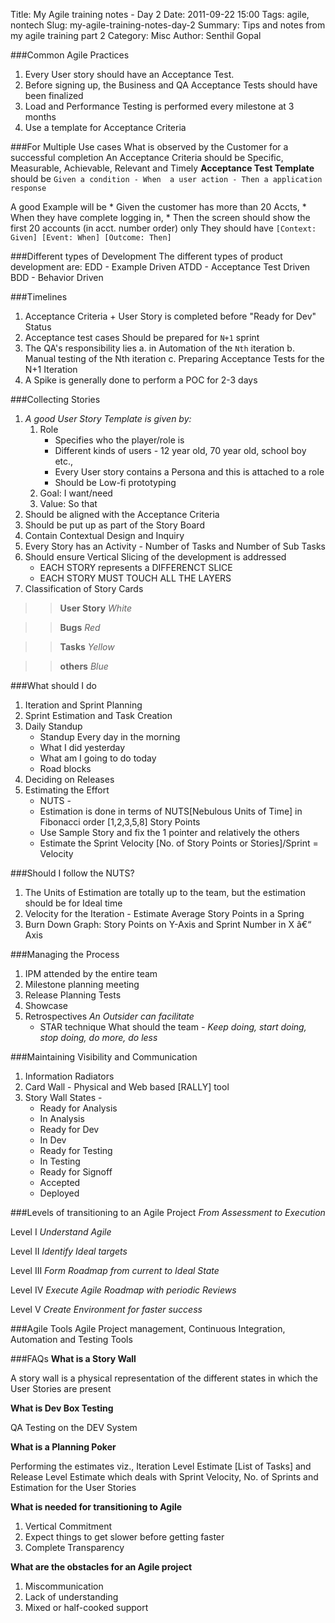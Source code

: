 Title: My Agile training notes - Day 2
Date: 2011-09-22 15:00
Tags: agile, nontech
Slug: my-agile-training-notes-day-2
Summary: Tips and notes from my agile training part 2
Category: Misc
Author: Senthil Gopal

###Common Agile Practices
1. Every User story should have an Acceptance Test.
2. Before signing up, the Business and QA Acceptance Tests should have been finalized
3. Load and Performance Testing is performed every milestone at 3 months
4. Use a template for Acceptance Criteria

###For Multiple Use cases
What is observed by the Customer for a successful completion
An Acceptance Criteria should be Specific, Measurable, Achievable, Relevant and Timely
**Acceptance Test Template** should be `Given a condition - When  a user action - Then a application response `

A good Example will be
    * Given the customer has more than 20 Accts,
    * When they have complete logging in,
    * Then the screen should show the first 20 accounts (in acct. number order) only
They should have ```[Context: Given] [Event: When] [Outcome: Then] ```

###Different types of Development
The different types of product development are:
EDD - Example Driven
ATDD - Acceptance Test Driven
BDD - Behavior Driven

###Timelines
1. Acceptance Criteria + User Story is completed before "Ready for Dev" Status
2. Acceptance test cases Should be prepared for `N+1` sprint
3. The QA's responsibility lies
    a. in Automation of the `Nth` iteration
    b. Manual testing of the Nth iteration
    c. Preparing Acceptance Tests for the N+1 Iteration
4. A Spike is generally done to perform a POC for 2-3 days

###Collecting Stories

1. _A good User Story Template is given by:_
    1. Role
        * Specifies who the player/role is
        * Different kinds of users - 12 year old, 70 year old, school boy etc.,
        * Every User story contains a Persona and this is attached to a role
        * Should be Low-fi prototyping
    2. Goal: I want/need
    3. Value: So that
2. Should be aligned with the Acceptance Criteria
3. Should be put up as part of the Story Board
4. Contain Contextual Design and Inquiry
5. Every Story has an Activity -  Number of Tasks and Number of Sub Tasks
6. Should ensure Vertical Slicing of the development is addressed
    * EACH STORY represents a DIFFERENCT SLICE
    * EACH STORY MUST TOUCH ALL THE LAYERS
7. Classification of Story Cards

>>**User Story** _White_

>>**Bugs** _Red_

>>**Tasks** _Yellow_

>>**others** _Blue_


###What should I do
1. Iteration and Sprint Planning
2. Sprint Estimation and Task Creation
3. Daily Standup
    * Standup Every day in the morning
    * What I did yesterday
    * What am I going to do today
    * Road blocks
4. Deciding on Releases
5. Estimating the Effort
    * NUTS -
    * Estimation is done in terms of NUTS[Nebulous Units of Time] in Fibonacci order [1,2,3,5,8] Story Points
    * Use Sample Story and fix the 1 pointer and relatively the others
    * Estimate the Sprint Velocity [No. of Story Points or Stories]/Sprint = Velocity

###Should I follow the NUTS?
1. The Units of Estimation are totally up to the team, but the estimation should be for Ideal time
2. Velocity for the Iteration - Estimate Average Story Points in a Spring
3. Burn Down Graph: Story Points on Y-Axis and Sprint Number in X â€“ Axis

###Managing the Process
1. IPM attended by the entire team
2. Milestone planning meeting
3. Release Planning Tests
4. Showcase
5. Retrospectives _An Outsider can facilitate_
    * STAR technique What should the team - _Keep doing, start doing, stop doing, do more, do less_

###Maintaining Visibility and Communication
1. Information Radiators
2. Card Wall - Physical and Web based [RALLY] tool
3. Story Wall States -
    * Ready for Analysis
    * In Analysis
    * Ready for Dev
    * In Dev
    * Ready for Testing
    * In Testing
    * Ready for Signoff
    * Accepted
    * Deployed

###Levels of transitioning to an Agile Project
_From Assessment to Execution_

Level I _Understand Agile_

Level II _Identify Ideal targets_

Level III _Form Roadmap from current to Ideal State_

Level IV _Execute Agile Roadmap with periodic Reviews_

Level V _Create Environment for faster success_


###Agile Tools
Agile Project management, Continuous Integration, Automation and Testing Tools

###FAQs
**What is a Story Wall**

A story wall is a physical representation of the different states  in which the User Stories are present

**What is Dev Box Testing**

QA Testing on the DEV System

**What is a Planning Poker**

Performing the estimates  viz., Iteration Level Estimate [List of Tasks] and Release Level Estimate which deals with Sprint Velocity, No. of Sprints and Estimation for the User Stories

**What is needed for transitioning to Agile**

1. Vertical Commitment
2. Expect things to get slower before getting faster
3. Complete Transparency

**What are the obstacles for an Agile project**

1. Miscommunication
2. Lack of understanding
3. Mixed or half-cooked support
